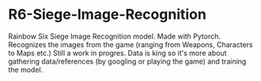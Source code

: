 # R6-Siege-Image-Recognition
Rainbow Six Siege Image Recognition model. Made with Pytorch. Recognizes the images from the game (ranging from Weapons, Characters to Maps etc.)
Still a work in progres. Data is king so it's more about gathering data/references (by googling or playing the game) and training the model. 
